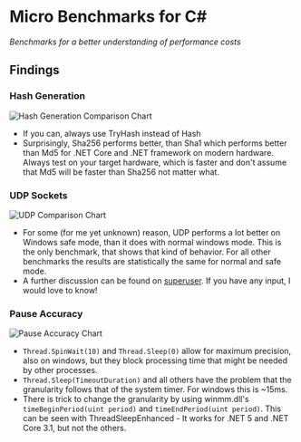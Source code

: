 # Micro Benchmarks for C#

*Benchmarks for a better understanding of performance costs*



## Findings

### Hash Generation
![Hash Generation Comparison Chart](./Docs/hashgeneration-windows10-1.0.0.png)

* If you can, always use TryHash instead of Hash
* Surprisingly, Sha256 performs better, than Sha1 which performs better than Md5 for .NET Core and .NET framework on modern hardware. Always test on your target hardware, which is faster and don't assume that Md5 will be faster than Sha256 not matter what.


### UDP Sockets
![UDP Comparison Chart](./Docs/udpsocket-sendreceive-1.0.0.png)

* For some (for me yet unknown) reason, UDP performs a lot better on Windows safe mode, than it does with normal windows mode. This is the only benchmark, that shows that kind of behavior. For all other benchmarks the results are statistically the same for normal and safe mode.
* A further discussion can be found on [superuser](https://superuser.com/questions/1640588/windows-10-udp-socket-benchmark-a-lot-faster-in-safe-mode). If you have any input, I would love to know!

### Pause Accuracy
![Pause Accuracy Chart](./Docs/pauseaccuracy2ms-windows10-1.0.0.png)

* `Thread.SpinWait(10)` and `Thread.Sleep(0)` allow for maximum precision, also on windows, but they block processing time that might be needed by other processes.
* `Thread.Sleep(TimeoutDuration)`  and all others have the problem that the granularity follows that of the system timer. For windows this is ~15ms.  
* There is trick to change the granularity by using winmm.dll's `timeBeginPeriod(uint period)` and `timeEndPeriod(uint period)`. This can be seen with ThreadSleepEnhanced - It works for .NET 5 and .NET Core 3.1, but not the others.

